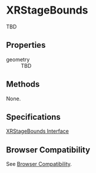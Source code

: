 # XRStageBounds

TBD

## Properties

<dl>
  <dt>geometry</dt>
  <dd>TBD</dd>
</dl>

## Methods

None.

## Specifications

[XRStageBounds Interface](https://immersive-web.github.io/webxr/spec/latest/#xrstagebounds-interface)

## Browser Compatibility

See [Browser Compatibility](compatibility).
